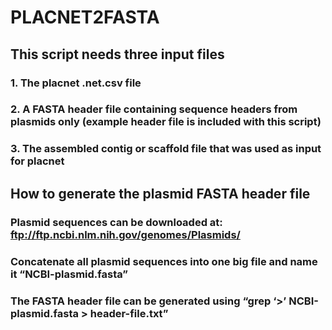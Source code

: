 # PLACNET2FASTA

## This script needs three input files

### 1. The placnet .net.csv file 
### 2. A FASTA header file containing sequence headers from plasmids only (example header file is included with this script)
### 3. The assembled contig or scaffold file that was used as input for placnet

## How to generate the plasmid FASTA header file 

### Plasmid sequences can be downloaded at: ftp://ftp.ncbi.nlm.nih.gov/genomes/Plasmids/
### Concatenate all plasmid sequences into one big file and name it “NCBI-plasmid.fasta”
### The FASTA header file can be generated using “grep ‘>’ NCBI-plasmid.fasta > header-file.txt”
